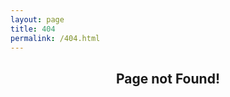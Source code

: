 ```yaml
---
layout: page
title: 404
permalink: /404.html
---
```


<div style="text-align: center">
<h2>Page not Found!</h2>
</div>